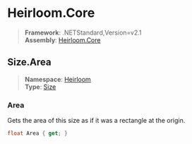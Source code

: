 # Heirloom.Core

> **Framework**: .NETStandard,Version=v2.1  
> **Assembly**: [Heirloom.Core][0]  

## Size.Area

> **Namespace**: [Heirloom][0]  
> **Type**: [Size][1]  

### Area

Gets the area of this size as if it was a rectangle at the origin.

```cs
float Area { get; }
```

[0]: ../Heirloom.Core.md
[1]: Heirloom.Size.md
